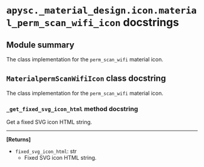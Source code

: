 # `apysc._material_design.icon.material_perm_scan_wifi_icon` docstrings

## Module summary

The class implementation for the `perm_scan_wifi` material icon.

## `MaterialpermScanWifiIcon` class docstring

The class implementation for the `perm_scan_wifi` material icon.

### `_get_fixed_svg_icon_html` method docstring

Get a fixed SVG icon HTML string.<hr>

**[Returns]**

- `fixed_svg_icon_html`: str
  - Fixed SVG icon HTML string.